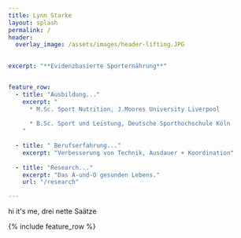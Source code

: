 ```yaml
---
title: Lynn Starke
layout: splash
permalink: /
header:
  overlay_image: /assets/images/header-lifting.JPG
  

excerpt: "**Evidenzbasierte Sporternährung**"


feature_row:
  - title: "Ausbildung..."
    excerpt: "
      * M.Sc. Sport Nutrition, J.Moores University Liverpool
    
      * B.Sc. Sport und Leistung, Deutsche Sporthochschule Köln
    "
    
  - title: " Berufserfahrung..."
    excerpt: "Verbesserung von Technik, Ausdauer + Koordination"
  
  - title: "Research..."
    excerpt: "Das A-und-O gesunden Lebens."
    url: "/research"

---
```



hi it's me, drei nette Saätze


{% include feature_row %}
